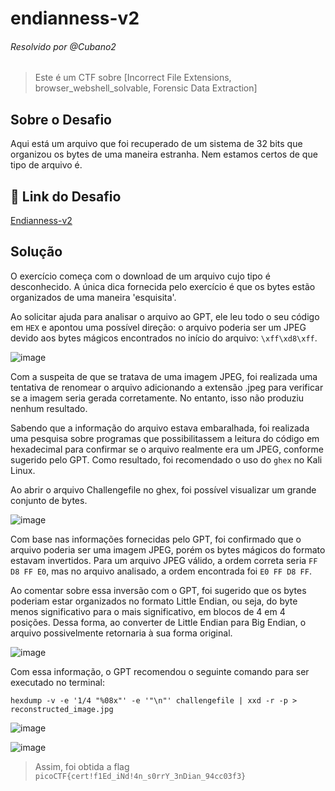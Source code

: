 # endianness-v2
###### Resolvido por @Cubano2
> Este é um CTF sobre [Incorrect File Extensions, browser_webshell_solvable, Forensic Data Extraction]

## Sobre o Desafio
Aqui está um arquivo que foi recuperado de um sistema de 32 bits que organizou os bytes de uma maneira estranha. Nem estamos certos de que tipo de arquivo é.

## 🔗 Link do Desafio
[Endianness-v2](https://play.picoctf.org/practice/challenge/415) <br>

## Solução  

O exercício começa com o download de um arquivo cujo tipo é desconhecido. A única dica fornecida pelo exercício é que os bytes estão organizados de uma maneira 'esquisita'.

Ao solicitar ajuda para analisar o arquivo ao GPT, ele leu todo o seu código em `HEX` e apontou uma possível direção: o arquivo poderia ser um JPEG devido aos bytes mágicos encontrados no início do arquivo: `\xff\xd8\xff`.

![image](https://github.com/user-attachments/assets/f1ef58a5-a273-404c-adf6-0726157337e3)

Com a suspeita de que se tratava de uma imagem JPEG, foi realizada uma tentativa de renomear o arquivo adicionando a extensão .jpeg para verificar se a imagem seria gerada corretamente. No entanto, isso não produziu nenhum resultado.

Sabendo que a informação do arquivo estava embaralhada, foi realizada uma pesquisa sobre programas que possibilitassem a leitura do código em hexadecimal para confirmar se o arquivo realmente era um JPEG, conforme sugerido pelo GPT. Como resultado, foi recomendado o uso do `ghex` no Kali Linux.

Ao abrir o arquivo Challengefile no ghex, foi possível visualizar um grande conjunto de bytes.

![image](https://github.com/user-attachments/assets/5d31f29b-2b7c-4afa-9905-cfff81e401e7)

Com base nas informações fornecidas pelo GPT, foi confirmado que o arquivo poderia ser uma imagem JPEG, porém os bytes mágicos do formato estavam invertidos. Para um arquivo JPEG válido, a ordem correta seria `FF D8 FF E0`, mas no arquivo analisado, a ordem encontrada foi `E0 FF D8 FF`.

Ao comentar sobre essa inversão com o GPT, foi sugerido que os bytes poderiam estar organizados no formato Little Endian, ou seja, do byte menos significativo para o mais significativo, em blocos de 4 em 4 posições. Dessa forma, ao converter de Little Endian para Big Endian, o arquivo possivelmente retornaria à sua forma original.

![image](https://github.com/user-attachments/assets/9013f3b6-8e9e-433e-ad93-747756d01a3d)

Com essa informação, o GPT recomendou o seguinte comando para ser executado no terminal:

`hexdump -v -e '1/4 "%08x"' -e '"\n"' challengefile | xxd -r -p > reconstructed_image.jpg`

![image](https://github.com/user-attachments/assets/18368921-098c-4b21-8370-ff060d704e4f)

![image](https://github.com/user-attachments/assets/9e1cf0fe-7db7-4da2-800b-dc4e5b3a192a)

> Assim, foi obtida a flag `picoCTF{cert!f1Ed_iNd!4n_s0rrY_3nDian_94cc03f3}`
